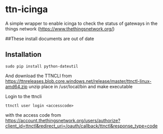 # ttn-icinga
A simple wrapper to enable icinga to check the status of gateways in the things network (https://www.thethingsnetwork.org/)


##These install documents are out of date
## Installation
``` sudo apt install python-pip
sudo pip install python-dateutil
```

And download the TTNCLI from https://ttnreleases.blob.core.windows.net/release/master/ttnctl-linux-amd64.zip unzip place in /usr/local/bin and make executable

Login to the ttncli
``` 
ttnctl user login <accesscode> 
```
with the access code from https://account.thethingsnetwork.org/users/authorize?client_id=ttnctl&redirect_uri=/oauth/callback/ttnctl&response_type=code
